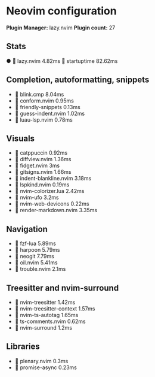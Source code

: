 # Neovim configuration
**Plugin Manager:** lazy.nvim
**Plugin count:** 27

## Stats
●  lazy.nvim 4.82ms
 startuptime 82.62ms


## Completion, autoformatting, snippets
-  blink.cmp 8.04ms
-  conform.nvim 0.95ms
-  friendly-snippets 0.13ms
-  guess-indent.nvim 1.02ms
-  luau-lsp.nvim 0.78ms

## Visuals
-  catppuccin 0.92ms
-  diffview.nvim 1.36ms
-  fidget.nvim 3ms 
-  gitsigns.nvim 1.66ms
-  indent-blankline.nvim 3.18ms
-  lspkind.nvim 0.19ms
-  nvim-colorizer.lua 2.42ms
-  nvim-ufo 3.2ms
-  nvim-web-devicons 0.22ms
-  render-markdown.nvim 3.35ms

## Navigation
-  fzf-lua 5.89ms
-  harpoon 5.79ms
-  neogit 7.79ms
-  oil.nvim 5.41ms
-  trouble.nvim 2.1ms

## Treesitter and nvim-surround
-  nvim-treesitter 1.42ms
-  nvim-treesitter-context 1.57ms
-  nvim-ts-autotag 1.65ms
-  ts-comments.nvim 0.62ms
-  nvim-surround 1.2ms

## Libraries
-  plenary.nvim 0.3ms
-  promise-async 0.23ms
